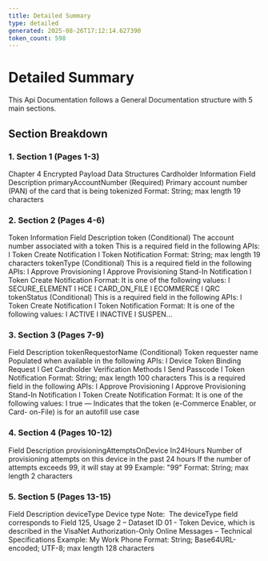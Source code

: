 ```yaml
---
title: Detailed Summary
type: detailed
generated: 2025-08-26T17:12:14.627390
token_count: 598
---
```


# Detailed Summary

This Api Documentation follows a General Documentation structure with 5 main sections.

## Section Breakdown

### 1. Section 1 (Pages 1-3)

Chapter 4
Encrypted Payload Data 
Structures
Cardholder Information
Field
Description
primaryAccountNumber
(Required) Primary account number (PAN) of the card that is being 
tokenized Format: String; max length 19 characters

### 2. Section 2 (Pages 4-6)

Token Information
Field
Description
token
(Conditional) The account number associated with a token This is a 
required field in the following APIs:
l
Token Create Notification
l
Token Notification
Format: String; max length 19 characters tokenType
(Conditional) This is a required field in the following APIs:
l
Approve Provisioning
l
Approve Provisioning Stand-In Notification
l
Token Create Notification
Format: It is one of the following values:
l
SECURE_ELEMENT
l
HCE
l
CARD_ON_FILE
l
ECOMMERCE
l
QRC
tokenStatus
(Conditional) This is a required field in the following APIs:
l
Token Create Notification
l
Token Notification
Format: It is one of the following values:
l
ACTIVE
l
INACTIVE
l
SUSPEN...

### 3. Section 3 (Pages 7-9)

Field
Description
tokenRequestorName
(Conditional) Token requester name Populated when available in 
the following APIs:
l
Device Token Binding Request
l
Get Cardholder Verification Methods
l
Send Passcode
l
Token Notification
Format: String; max length 100 characters This is a required field in the following APIs:
l
Approve Provisioning
l
Approve Provisioning Stand-In Notification
l
Token Create Notification
Format: It is one of the following values:
l
true — Indicates that the token (e-Commerce Enabler, or Card-
on-File) is for an autofill use case

### 4. Section 4 (Pages 10-12)

Field
Description
provisioningAttemptsOnDevice 
In24Hours
Number of provisioning attempts on this device in the past 24 
hours If the number of attempts exceeds 99, it will stay at 99 Example: "99"
Format: String; max length 2 characters

### 5. Section 5 (Pages 13-15)

Field
Description
deviceType
Device type Note:  The deviceType field corresponds to Field 125, 
Usage 2 – Dataset ID 01 - Token Device, which is described 
in the VisaNet Authorization-Only Online Messages – Technical 
Specifications Example: My Work Phone
Format: String; Base64URL-encoded; UTF-8; max length 128 
characters

